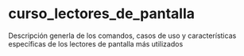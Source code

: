 # curso_lectores_de_pantalla
Descripción generla de los comandos, casos de uso y características específicas de los lectores de pantalla más utilizados 
